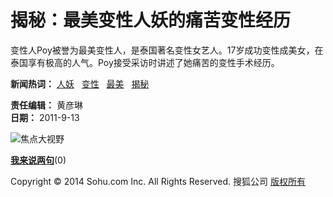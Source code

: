 # 揭秘：最美变性人妖的痛苦变性经历

变性人Poy被誉为最美变性人，是泰国著名变性女艺人。17岁成功变性成美女，在泰国享有极高的人气。Poy接受采访时讲述了她痛苦的变性手术经历。

**新闻热词：** [人妖](http://pics.focus.cn/tag-21943-912496.shtml)   [变性](http://pics.focus.cn/tag-16291-912496.shtml)   [最美](http://pics.focus.cn/tag-18347-912496.shtml)   [揭秘](http://pics.focus.cn/tag-18173-912496.shtml)

**责任编辑：** 黄彦琳  
**日期：** 2011-9-13

![焦点大视野](http://images.sohu.com/ccc.gif)

[**我来说两句**](http://comment2.news.sohu.com/n9000289996.html)(0)

Copyright © 2014 Sohu.com Inc. All Rights Reserved. 搜狐公司 [版权所有](http://corp.sohu.com/s2007/copyright/)